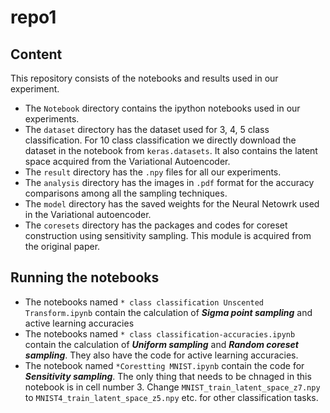 # repo1
## Content
This repository consists of the notebooks and results used in our experiment.
- The `Notebook` directory contains the ipython notebooks used in our experiments.
- The `dataset` directory has the dataset used for 3, 4, 5 class classification. For 10 class classification we directly download the dataset in the notebook from `keras.datasets`. It also contains the latent space acquired from the Variational Autoencoder.
- The `result` directory has the `.npy` files for all our experiments.
- The `analysis` directory has the images in `.pdf` format for the accuracy comparisons among all the sampling techniques.
- The `model` directory has the saved weights for the Neural Netowrk used in the Variational autoencoder.
- The `coresets` directory has the packages and codes for coreset construction using sensitivity sampling. This module is acquired from the original paper.

## Running the notebooks
- The notebooks named `* class classification Unscented Transform.ipynb` contain the calculation of ***Sigma point sampling*** and active learning accuracies
- The notebooks named `* class classification-accuracies.ipynb` contain the calculation of ***Uniform sampling*** and ***Random coreset sampling***. They also have the code for active learning accuracies.
- The notebook named `*Corestting MNIST.ipynb` contain the code for ***Sensitivity sampling***. The only thing that needs to be chnaged in this notebook is in cell number 3. Change `MNIST_train_latent_space_z7.npy` to `MNIST4_train_latent_space_z5.npy` etc. for other classification tasks.
